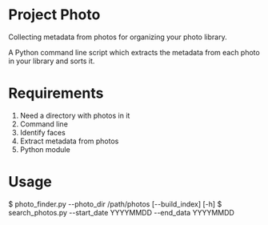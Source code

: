 # Project Photo
Collecting metadata from photos for organizing your photo library.

A Python command line script which extracts the metadata from each photo in your library and sorts it.

# Requirements
1. Need a directory with photos in it
2. Command line
3. Identify faces
4. Extract metadata from photos
5. Python module

# Usage
$ photo_finder.py  --photo_dir /path/photos [--build_index] [-h] 
$ search_photos.py --start_date YYYYMMDD --end_data YYYYMMDD
